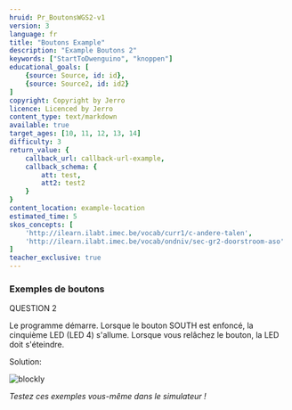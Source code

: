 ```yaml
---
hruid: Pr_BoutonsWGS2-v1
version: 3
language: fr
title: "Boutons Example"
description: "Example Boutons 2"
keywords: ["StartToDwenguino", "knoppen"]
educational_goals: [
    {source: Source, id: id}, 
    {source: Source2, id: id2}
]
copyright: Copyright by Jerro
licence: Licenced by Jerro
content_type: text/markdown
available: true
target_ages: [10, 11, 12, 13, 14]
difficulty: 3
return_value: {
    callback_url: callback-url-example,
    callback_schema: {
        att: test,
        att2: test2
    }
}
content_location: example-location
estimated_time: 5
skos_concepts: [
    'http://ilearn.ilabt.imec.be/vocab/curr1/c-andere-talen', 
    'http://ilearn.ilabt.imec.be/vocab/ondniv/sec-gr2-doorstroom-aso'
]
teacher_exclusive: true
---
```


### Exemples de boutons

QUESTION 2

Le programme démarre. Lorsque le bouton SOUTH est enfoncé, la cinquième LED (LED 4) s'allume. Lorsque vous relâchez le bouton, la LED doit s'éteindre.

Solution:

![blockly](@learning-object/KNOPWGS2-v1/nl/3)

*Testez ces exemples vous-même dans le simulateur !*